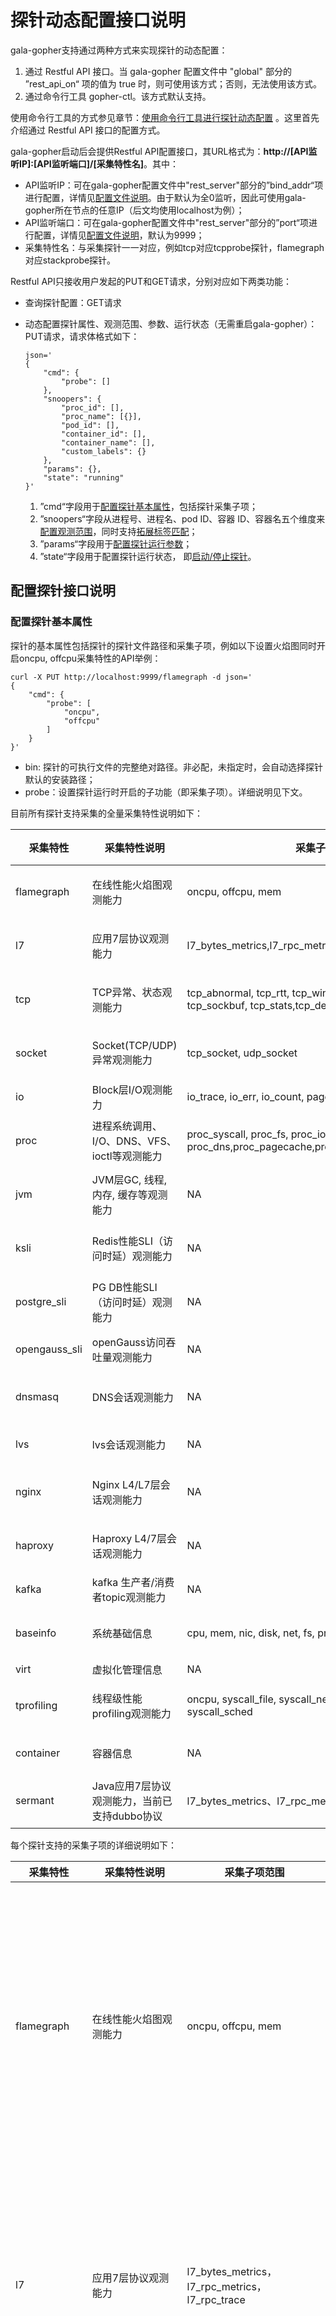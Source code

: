

# 探针动态配置接口说明

gala-gopher支持通过两种方式来实现探针的动态配置：

1. 通过 Restful API 接口。当 gala-gopher 配置文件中 "global" 部分的 ”rest_api_on“ 项的值为 true 时，则可使用该方式；否则，无法使用该方式。
2. 通过命令行工具 gopher-ctl。该方式默认支持。

使用命令行工具的方式参见章节：[使用命令行工具进行探针动态配置](##使用命令行工具进行探针动态配置) 。这里首先介绍通过 Restful API 接口的配置方式。

gala-gopher启动后会提供Restful API配置接口，其URL格式为：**http://[API监听IP]:[API监听端口]/[采集特性名]**。其中：

- API监听IP：可在gala-gopher配置文件中"rest_server"部分的”bind_addr“项进行配置，详情见[配置文件说明](../doc/conf_introduction.md#gala-gopherconf)。由于默认为全0监听，因此可使用gala-gopher所在节点的任意IP（后文均使用localhost为例）；
- API监听端口：可在gala-gopher配置文件中"rest_server"部分的”port“项进行配置，详情见[配置文件说明](../doc/conf_introduction.md#gala-gopherconf)，默认为9999；
- 采集特性名：与采集探针一一对应，例如tcp对应tcpprobe探针，flamegraph对应stackprobe探针。

Restful API只接收用户发起的PUT和GET请求，分别对应如下两类功能：

- 查询探针配置：GET请求

- 动态配置探针属性、观测范围、参数、运行状态（无需重启gala-gopher）：PUT请求，请求体格式如下：

  ```
  json='
  {
      "cmd": {
          "probe": []
      },
      "snoopers": {
          "proc_id": [],
          "proc_name": [{}],
          "pod_id": [],
          "container_id": [],
          "container_name": [],
          "custom_labels": {}
      },
      "params": {},
      "state": "running"
  }'
  ```

  1. ”cmd“字段用于[配置探针基本属性](#配置探针基本属性)，包括探针采集子项；
  2. ”snoopers“字段从进程号、进程名、pod ID、容器 ID、容器名五个维度来[配置观测范围](#配置探针观测范围)，同时支持[拓展标签匹配](#配置探针扩展标签)；
  3. ”params“字段用于[配置探针运行参数](#配置探针运行参数)；
  4. ”state“字段用于配置探针运行状态， 即[启动/停止探针](#启动停止探针)。

## 配置探针接口说明

### 配置探针基本属性

探针的基本属性包括探针的探针文件路径和采集子项，例如以下设置火焰图同时开启oncpu, offcpu采集特性的API举例：

```
curl -X PUT http://localhost:9999/flamegraph -d json='
{
    "cmd": {
        "probe": [
        	"oncpu",
        	"offcpu"
        ]
    }
}'
```

- bin: 探针的可执行文件的完整绝对路径。非必配，未指定时，会自动选择探针默认的安装路径；
- probe：设置探针运行时开启的子功能（即采集子项）。详细说明见下文。

目前所有探针支持采集的全量采集特性说明如下：

| 采集特性      | 采集特性说明                                 | 采集子项范围                                                 | 支持监控对象范围                         | 启动文件                           | 启动条件                  |
| ------------- | -------------------------------------------- | ------------------------------------------------------------ | ---------------------------------------- | ---------------------------------- | ------------------------- |
| flamegraph    | 在线性能火焰图观测能力                       | oncpu, offcpu, mem                                           | proc_id, proc_name, pod_id, container_id | /opt/gala-gopher/extend_probes/stackprobe        |                           |
| l7            | 应用7层协议观测能力                          | l7_bytes_metrics,l7_rpc_metrics,l7_rpc_trace                 | proc_id, proc_name, pod_id, container_id | /opt/gala-gopher/extend_probes/l7probe           |                           |
| tcp           | TCP异常、状态观测能力                        | tcp_abnormal, tcp_rtt, tcp_windows, tcp_rate, tcp_srtt, tcp_sockbuf, tcp_stats,tcp_delay | proc_id, proc_name, pod_id, container_id | /opt/gala-gopher/extend_probes/tcpprobe          |                           |
| socket        | Socket(TCP/UDP)异常观测能力                  | tcp_socket, udp_socket                                       | proc_id, proc_name, pod_id, container_id | /opt/gala-gopher/extend_probes/endpoint          |                           |
| io            | Block层I/O观测能力                           | io_trace, io_err, io_count, page_cache                       | NA                                       | /opt/gala-gopher/extend_probes/ioprobe           |                           |
| proc          | 进程系统调用、I/O、DNS、VFS、ioctl等观测能力 | proc_syscall, proc_fs, proc_io, proc_dns,proc_pagecache,proc_net,proc_offcpu,proc_ioctl | proc_id, proc_name, pod_id, container_id | /opt/gala-gopher/extend_probes/taskprobe        |                           |
| jvm           | JVM层GC, 线程, 内存, 缓存等观测能力          | NA                                                           | proc_id, proc_name, pod_id, container_id | /opt/gala-gopher/extend_probes/jvmprobe          |                           |
| ksli          | Redis性能SLI（访问时延）观测能力             | NA                                                           | proc_id, proc_name, pod_id, container_id | /opt/gala-gopher/extend_probes/ksliprobe         |                           |
| postgre_sli   | PG DB性能SLI（访问时延）观测能力             | NA                                                           | proc_id, proc_name, pod_id, container_id | /opt/gala-gopher/extend_probes/pgsliprobe        |                           |
| opengauss_sli | openGauss访问吞吐量观测能力                  | NA                                                           | [ip, port, dbname, user,password]        | /opt/gala-gopher/extend_probes/pg_stat_probe.py  |                           |
| dnsmasq       | DNS会话观测能力                              | NA                                                           | proc_id, proc_name, pod_id, container_id | /opt/gala-gopher/extend_probes/rabbitmq_probe.sh |                           |
| lvs           | lvs会话观测能力                              | NA                                                           | NA                                       | /opt/gala-gopher/extend_probes/trace_lvs         | lsmod\|grep ip_vs\| wc -l |
| nginx         | Nginx L4/L7层会话观测能力                    | NA                                                           | proc_id, proc_name, pod_id, container_id | /opt/gala-gopher/extend_probes/nginx_probe       |                           |
| haproxy       | Haproxy L4/7层会话观测能力                   | NA                                                           | proc_id, proc_name, pod_id, container_id | /opt/gala-gopher/extend_probes/trace_haproxy     |                           |
| kafka         | kafka 生产者/消费者topic观测能力             | NA                                                           | NA                                       | /opt/gala-gopher/extend_probes/kafkaprobe        |                           |
| baseinfo      | 系统基础信息                                 | cpu, mem, nic, disk, net, fs, proc, host, con                | proc_id, proc_name, pod_id, container_id | system_infos                       | NA                        |
| virt          | 虚拟化管理信息                               | NA                                                           | NA                                       | virtualized_infos                  | NA                        |
| tprofiling    | 线程级性能profiling观测能力                  | oncpu, syscall_file, syscall_net, syscall_lock, syscall_sched | proc_id, proc_name, pod_id, container_id | /opt/gala-gopher/extend_probes/tprofiling        | NA                        |
| container     | 容器信息                                     | NA                                                           | proc_id, proc_name, container_id         | /opt/gala-gopher/extend_probes/cadvisor_probe.py | NA                        |
| sermant       | Java应用7层协议观测能力，当前已支持dubbo协议 | l7_bytes_metrics、l7_rpc_metrics、                           | proc_id, proc_name, pod_id, container_id | /opt/gala-gopher/extend_probes/sermant_probe.py  |                           |

每个探针支持的采集子项的详细说明如下：

| 采集特性      | 采集特性说明                          | 采集子项范围                                                 | 采集子项详细说明                                             |
| ------------- | ------------------------------------- | ------------------------------------------------------------ | ------------------------------------------------------------ |
| flamegraph    | 在线性能火焰图观测能力                | oncpu, offcpu, mem                                           | oncpu：采集应用程序允许在cpu上时的状态，可以帮助识别出线程是如何消耗cpu资源的，以及主要耗时的函数调用<br/> offcpu：采集应用程序线程不在cpu上运行时的状态，帮助分析获取线程因执行什么操作（如等待I/O、锁）而进入offcpu<br/> mem：采集应用程序线程查询的时间范围内的内存申请的堆栈，获取内存使用情况 |
| l7            | 应用7层协议观测能力                   | l7_bytes_metrics，l7_rpc_metrics，l7_rpc_trace               | l7_bytes_metrics：采集应用程序接收及发送的数据字节数和接收和发送的数据包个数<br/> l7_rpc_metrics：采集应用程序线程接收的请求个数、发送的响应个数、请求的吞吐量、响应的吞吐量、平均时延、总时延、错误率等<br/> l7_rpc_trace：暂未支持 |
| tcp           | TCP异常、状态观测能力                 | tcp_abnormal, tcp_rtt, tcp_windows, tcp_rate, tcp_srtt, tcp_sockbuf, tcp_stats,tcp_delay | tcp_abnormal：tcp异常信息<br/> tcp_rtt：tcp连接数据传输的往返时间<br/> tcp_windows：tcp窗口相关信息<br/> tcp_rate：tcp传输速率<br/> tcp_srtt：tcp连接的srtt时间<br/> tcp_sockbuf：接收和发送数据的缓冲区的大小<br/> tcp_stats：tcp连接状态<br/> tcp_delay：tcp传输时延信息 |
| socket        | Socket(TCP/UDP)异常观测能力           | tcp_socket, udp_socket                                       | tcp_socket：tcp socket信息<br/> udp_socket：udp socket信息   |
| io            | Block层I/O观测能力                    | io_trace, io_err, io_count, page_cache                       | io_trace：I/O请求数<br/> io_err：I/O错误信息<br/> io_count：I/O操作读和写的字节数<br/> page_cache：缓冲I/O信息 |
| proc          | 进程系统调用、I/O、DNS、VFS等观测能力 | proc_syscall, proc_fs, proc_io, proc_dns,proc_pagecache，proc_net，proc_offcpu, proc_ioctl | proc_syscall：进程系统调用信息<br/> proc_fs：进程调用文件系统信息<br/> proc_io：进程I/O信息<br/> proc_dns：dns访问监控<br/> proc_pagecache：进程使用内存页的信息<br/>proc_net:进程收发网络报文时长统计<br/>proc_offcpu:进程IO_wait、offcpu时长统计<br/>proc_ioctl:进程ioctl大小、时长统计 |
| jvm           | JVM层GC, 线程, 内存, 缓存等观测能力   | NA                                                           | NA                                                           |
| ksli          | Redis性能SLI（访问时延）观测能力      | NA                                                           | NA                                                           |
| postgre_sli   | PG DB性能SLI（访问时延）观测能力      | NA                                                           | NA                                                           |
| opengauss_sli | openGauss访问吞吐量观测能力           | NA                                                           | NA                                                           |
| dnsmasq       | DNS会话观测能力                       | NA                                                           | NA                                                           |
| lvs           | lvs会话观测能力                       | NA                                                           | NA                                                           |
| nginx         | Nginx L4/L7层会话观测能力             | NA                                                           | NA                                                           |
| haproxy       | Haproxy L4/7层会话观测能力            | NA                                                           | NA                                                           |
| kafka         | kafka 生产者/消费者topic观测能力      | NA                                                           | NA                                                           |
| baseinfo      | 系统基础信息                          | cpu, mem, nic, disk, net, fs, proc, host, con                | cpu：cpu性能<br/> mem：内存性能<br/> nic：网卡性能<br/> disk：磁盘性能<br/> net：协议栈统计信息<br/> fs：文件系统信息<br/> proc：进程信息<br/> host：主机信息<br/> con: 容器信息 |
| virt          | 虚拟化管理信息                        | NA                                                           | NA                                                           |
| tprofiling    | 线程级性能profiling观测能力           | oncpu, syscall_file, syscall_net, syscall_lock, syscall_sched | oncpu：应用程序线程运行在cpu上时的状态，帮助识别出线程是如何消耗cpu资源，以及主要耗时的函数调用<br/> syscall_file：系统调用文件系统的信息<br/> syscall_net：系统调用的网络性能<br/> syscall_lock：系统调用死锁的次数<br/> syscall_sched：系统调用的次数 |
| container     | 容器信息                              | NA                                                           | NA                                                           |

### 配置探针观测范围

以火焰图探针为例，配置其观测范围的命令如下：

```
curl -X PUT http://localhost:9999/flamegraph -d json='
{
    "snoopers": {
        "proc_id": [
            101,
            102
        ],
        "proc_name": [
            {
                "comm": "app1",
                "cmdline": "",
                "debugging_dir": ""
            },
        ],
        "pod_id": [
            "pod1",
            "pod2"
        ],
        "container_id": [
            "container1",
            "container2"
        ],
        "container_name": [
            "container_name1"
        ]
    }
}'

```

- proc_id：proc_id代表进程id，进程id可以使用ps -ef命令查询到；
- proc_name：proc_name中的一个对象包含comm、cmdline和debugging_dir，假设这一个对象的进程id已知为101，则该进程的comm值为/proc/101/comm文件中的内容，cmdline值为/proc/101/cmdline文件中的内容，debugging_dir的含义是预留给探针设置debug目录（暂未实现相关功能）；
- pod_id：pod 是可以在 Kubernetes 中创建和管理的、最小的可部署的计算单元，可以使用了kubectl run创建pod并获取pod_name，然后使用kubectl get pods -n <namespace> <pod-name> -o jsonpath='{.metadata.uid}'获取pod_id；
- container_id：可以使用docker容器，通过docker run运行一个容器，通过docker ps查看container_id。
- container_name：可以使用docker容器，通过docker run运行一个容器，通过docker ps查看container_name。

### 配置探针扩展标签

探针上报指标数据时会根据meta文件上报相应的标签信息。此外，用户也可以通过动态配置接口增加一些扩展的标签信息进行上报。当前支持的拓展标签有：

- 固定标签

  固定标签是指具有固定值的标签，用户可以在 `snoopers` 配置选项中添加 `custom_labels` 进行配置，该标签会在探针的指标数据上报时填充进去。

  例如，通过下面的配置为 proc 探针添加一个 `task="task1"` 的标签。

  ```
  curl -X PUT http://localhost:9999/proc -d json='
  {
      "snoopers": {
          "custom_labels": {
          	"task": "task1"
          }
      }
  }'
  ```

- Pod级标签

  Pod级标签是指 k8s 附加到 Pod 对象上的键值对，一个 Pod 对象一般包含多个 Pod 标签。用户可以在 `snoopers` 配置选项中添加 `pod_labels` 配置项来指定需要上报哪些 Pod 标签。

  例如，通过下面的配置为 proc 探针指定需要上报的 Pod 标签包括 "app" 和 "test"。如果配置的 Pod 标签不存在，则填充一个默认值 "not found" 。

  ```
  curl -X PUT http://localhost:9999/proc -d json='
  {
      "snoopers": {
          "pod_labels": ["app", "test"]
      }
  }'
  ```

  注：flamegraph探针不会根据meta文件上报标签信息，配置探针扩展标签这里不适用于flamegraph探针

### 配置探针运行参数

探针在启动时或运行期间可以设置一些参数，这些参数同样控制了探针的行为，如果希望指定探针的采样周期和上报周期，则可以设置tcp探针的采样周期sample_period和上报周期report_period，sample_period和report_period都是配置的探针参数

```
curl -X PUT http://localhost:9999/tcp -d json='
{
    "params": {
        "report_period": 60,
        "sample_period": 200,
    }
}'
```

详细参数运行参数如下：

|        参数         |                含义                |                         缺省值&范围                          |  单位   |               支持的采集特性                | 是否已支持 |
| :-----------------: | :--------------------------------: | :----------------------------------------------------------: | :-----: | :-----------------------------------------: | :--------: |
|    sample_period    |              采样周期              |                      5000, [100~10000]                       |   ms    |                   io, tcp                   |     Y      |
|    report_period    |              上报周期              |                         60, [5~600]                          |    s    |                     ALL                     |     Y      |
|     latency_thr     |            时延上报门限            |                        0, [10~100000]                        |   ms    |             tcp, io, proc, ksli             |     Y      |
|     offline_thr     |          进程离线上报门限          |                        0, [10~100000]                        |   ms    |                    proc                     |     Y      |
|      drops_thr      |            丢包上送门限            |                        0, [10~100000]                        | package |                  tcp, nic                   |     Y      |
|    res_lower_thr    |           资源百分比下限           |                          0, [0~100]                          | percent |                     ALL                     |     Y      |
|    res_upper_thr    |           资源百分比上限           |                          0, [0~100]                          | percent |                     ALL                     |     Y      |
|    report_event     |            上报异常事件            |                          0, [0, 1]                           |         |                     ALL                     |     Y      |
|    metrics_type     |       上报telemetry metrics        |                 "raw", ["raw", "telemetry"]                  |         |                     ALL                     |     N      |
|         env         |            工作环境类型            |           "node", ["node", "container", "kubenet"]           |         |                     ALL                     |     N      |
|     l7_protocol     |            L7层协议范围            | "",["http", "pgsql", "redis","mysql", "kafka",  "mongo", "dns"] |         |                     l7                      |     Y      |
|     support_ssl     |        支持SSL加密协议观测         |                          0, [0, 1]                           |         |                     l7                      |     Y      |
|   multi_instance    |     是否每个进程输出独立火焰图     |                          0, [0, 1]                           |         |                 flamegraph                  |     Y      |
|    native_stack     | 是否显示本地语言堆栈(针对JAVA进程) |                          0, [0, 1]                           |         |                 flamegraph                  |     Y      |
| cluster_ip_backend  |     执行Cluster IP backend转换     |                          0, [0, 1]                           |         |                   tcp，l7                   |     Y      |
|  pyroscope_server   |       设置火焰图UI服务端地址       |                       "localhost:4040"                       |         |                 flamegraph                  |     Y      |
|     svg_period      |       火焰图svg文件生成周期        |                        180, [30, 600]                        |    s    |                 flamegraph                  |     Y      |
| perf_sample_period  |   oncpu火焰图采集堆栈信息的周期    |                        10, [10, 1000]                        |   ms    |                 flamegraph                  |     Y      |
|       svg_dir       |       火焰图svg文件存储目录        |              "/var/log/gala-gopher/stacktrace"               |         |                 flamegraph                  |     Y      |
|      flame_dir      |     火焰图原始堆栈信息存储目录     |              "/var/log/gala-gopher/flamegraph"               |         |                 flamegraph                  |     Y      |
|      dev_name       |       观测的网卡/磁盘设备名        |                              ""                              |         | io, kafka, ksli, postgre_sli，baseinfo, tcp |     Y      |
| continuous_sampling |            是否持续采样            |                          0, [0, 1]                           |         |                    ksli                     |     Y      |
|      elf_path       |      要观测的可执行文件的路径      |                              ""                              |         |      baseinfo, nginx, haproxy, dnsmasq      |     Y      |
|     kafka_port      |        要观测的kafka端口号         |                       9092, [1, 65535]                       |         |                    kafka                    |     Y      |
|    cadvisor_port    |        启动的cadvisor端口号        |                       8083, [1, 65535]                       |         |                  container                  |     Y      |

注：探针参数只能配置在支持的监控范围中的探针才能生效，例如，参数sample_period对应的支持的监控范围为io和tcp，则表明参数sample_period只能配置在io探针和tcp探针，参数report_period对应的支持的监控范围为ALL，则表明参数report_period可以配置在gala-gopher支持的所有参数的参数中。

### 启动/停止探针

"state"为running时代表开启探针，"state"为stopped时代表关闭探针。开启探针时请求参数中必须带有"state"：running，否则探针不能被开启，
停止探针时请求参数中必须带有"state"："stopped"，否则探针不能被停止

```
curl -X PUT http://localhost:9999/flamegraph -d json='
{
    "state": "running"
}'
```

### 接口约束与注意点

1. 接口为无状态形式，每次上传的设置为该探针的最终运行结果，包括状态、参数、监控范围。
2. 属性、观测范围、参数、状态可以分开单独设置或者修改，不会影响未指定的项。
3. 监控对象可以任意组合，监控范围取合集。
4. 接口每次最多接收1M字节长度的数据

## 查询探针配置接口说明

使用GET方法，获取名为flamegraph的探针的信息，请求命令为：

```
curl -X GET http://localhost:9999/flamegraph
```

GET请求的响应如下，"state"为探针的运行状态，running代表探针是运行中的状态，其余信息均为探针的配置信息

```
curl -X GET http://localhost:9999/flamegraph
{
    "cmd": {
        "probe": [
            "oncpu",
            "offcpu"
        ]
    },
    "snoopers": {
        "proc_id": [
            101,
            102
        ],
        "proc_name": [
            {
                "comm": "app1",
                "cmdline": "",
                "debugging_dir": ""
            },
            {
                "comm": "app2",
                "cmdline": "",
                "debugging_dir": ""
            }
        ],
        "pod_id": [
            "pod1",
            "pod2"
        ],
        "container_id": [
            "container1",
            "container2"
        ]
    },
    "params": {
        "report_period": 180,
        "sample_period": 180,
        "metrics_type": [
            "raw",
            "telemetry"
        ]
    },
    "state": "running"
}
```



## 探针配置示例

### 火焰图探针配置
看看火焰图探针配置的全集

```
curl -X PUT http://localhost:9999/flamegraph -d json='
{
    "cmd": {
        "probe": [
            "oncpu",
            "offcpu",
            "mem"
        ]
    },
    "snoopers": {
        "proc_id": [
            101,
            102
        ],
        "proc_name": [
            {
                "comm": "app1",
                "cmdline": "",
                "debugging_dir": ""
            },
            {
                "comm": "app2",
                "cmdline": "",
                "debugging_dir": ""
            }
        ],
        "pod_id": [
            "pod1",
            "pod2"
        ],
        "container_id": [
            "container1",
            "container2"
        ]
    },
    "params":{
        "multi_instance": 1,
        "native_stack": 1,
        "pyroscope_server": "localhost:4040",
        "svg_period": 180,
        "perf_sample_period": 10,
        "svg_dir": "/var/log/gala-gopher/stacktrace",
        "flame_dir": "/var/log/gala-gopher/flamegraph"
    },
    "state":"running"
}'

```

启动火焰图探针的PUT请求中可以配置很多参数，这些参数共同控制着火焰图探针的行为，由上往下分析一下请求中的各个重要组成部分：

1. 使用curl命令发起PUT请求
2. 请求的URL为http://localhost:9999/flamegraph，9999是Rest server处理启动探针请求监听的端口号，flamegraph为探针的名称
3. cmd内容中的probe对应着探针的采集子项，火焰图探针probe的内容为oncpu、offcpu和mem，代表火焰图探针可以采集oncpu、offcpu和mem这三种数据类型的数据
4. snoopers内容中的配置探针监听对象有四个维度，proc_id、proc_name、pod_id和container_id，分别是进程id，进程名称，pod id和容器id，其中任意
   一个都可以指定要监控的对象，监控对象指定之后，关于采集的监控对象相关的信息由cmd中的probe内容和params中的内容一起指定
5. params内容中的参数，示例中的参数都是火焰图探针支持的参数
       multi_instance控制着每个进程是否独立输出火焰图，为1时代表每个进程独立输出火焰图
       native_stack控制着是否显示本地语言堆栈（针对Java进程），值为1的含义是显示Java进程的本地语言堆栈
       pyroscope_server控制着火焰图UI服务端地址，值为localhost:4040的含义为火焰图UI服务端地址为localhost:4040
       svg_period是控制着火焰图svg文件生成的周期，值为180的含义为每隔180s生成火焰图svg文件
       perf_sample_period控制着oncpu火焰图采集堆栈信息的周期，值为10的含义是每个10ms采集oncpu火焰图堆栈信息
       svg_dir控制着火焰图svg文件的存储目录，值为/var/log/gala-gopher/stacktrace的含义是火焰图svg文件存储在/var/log/gala-gopher/stacktrace目录
       flame_dir控制着火焰图原始堆栈信息的存储目录，值为/var/log/gala-gopher/flamegraph的含义是火焰图原始堆栈信息存储在/var/log/gala-gopher/flamegraph目录
       注：尽量不配置火焰图探针不支持的参数，主要要看探针在实现时是否忽略了用户配置的火焰图探针不支持的参数，否则可能会影响探针采集的结果
6. state控制着探针的状态，启动探针时state必须配置为running，停止探针时state必须配置为stopped


### 应用7层协议探针配置
```
curl -X PUT http://localhost:9999/l7 -d json='
{
    "cmd": {
        "probe": [
            "l7_bytes_metrics",
            "l7_rpc_metrics",
            "l7_rpc_trace"
        ]
    },
    "snoopers": {
        "proc_id": [
            101,
            102
        ],
        "proc_name": [
            {
                "comm": "app1",
                "cmdline": "",
                "debugging_dir": ""
            },
            {
                "comm": "app2",
                "cmdline": "",
                "debugging_dir": ""
            }
        ],
        "pod_id": [
            "pod1",
            "pod2"
        ],
        "container_id": [
            "container1",
            "container2"
        ]
    },
    "params":{
        "report_period": 60,
        "l7_protocol": [
            "http",
            "pgsql"
        ],
        "support_ssl": 1,
    },
    "state":"running"
}'

```

启动l7探针的PUT请求中可以配置很多参数，这些参数共同控制着l7探针的行为，由上往下分析一下请求中的各个重要组成部分

1. 使用curl命令发起PUT请求
2. 请求的URL为http://localhost:9999/l7，9999是Rest server处理启动探针请求监听的端口号，l7为探针的名称
3. cmd内容中的probe对应着探针的采集子项，l7探针probe的内容为l7_bytes_metrics、l7_rpc_metrics和l7_rpc_trace，代表火焰图探针可以采集l7_bytes_metrics、l7_rpc_metrics和l7_rpc_trace这三种数据类型的数据，
   具体每种数据类型的含义在下文的采集子项详细说明可以查询到
4. snoopers内容中的配置探针监听对象有四个维度，proc_id、proc_name、pod_id和container_id，分别是进程id，进程名称，pod id和容器id，其中任意
   一个都可以指定要监控的对象，监控对象指定之后，关于采集的监控对象相关的信息由cmd中的probe内容和params中的内容一起指定
5. params内容中的参数，示例中的参数都是l7探针支持的参数
       report_period是控制着采集的数据上报的周期，值为60的含义是每隔60s上报一次采集到的数据
       l7_protocol控制着l7探针采集通过什么协议传输的数据，示例中表示l7探针采集通过http和pgsql协议采集的数据
       support_ssl控制着是否支持SSL加密协议观测，为1的含义是支持SSL加密协议观测
       cluster_ip_backend控制着执行Cluster IP backend转换，为1的含义是执行Cluster IP backend转换
6. state控制着探针的状态，启动探针时state必须配置为running，停止探针时state必须配置为stopped

### TCP异常、状态观测探针配置
看看TCP异常、状态观测探针配置的全集

```
curl -X PUT http://localhost:9999/tcp -d json='
{
    "cmd": {
        "probe": [
            "tcp_abnormal",
            "tcp_rtt",
            "tcp_windows",
            "tcp_rate",
            "tcp_srtt",
            "tcp_sockbuf",
            "tcp_stats",
            "tcp_delay"
        ]
    },
    "snoopers": {
        "proc_id": [],
        "proc_name": [
            {
                "comm": "app1",
                "cmdline": "",
                "debugging_dir": ""
            },
            {
                "comm": "app2",
                "cmdline": "",
                "debugging_dir": ""
            }
        ],
        "pod_id": [
            "pod1",
            "pod2"
        ],
        "container_id": [
            "container1",
            "container2"
        ]
    },
    "params":{
        "sample_period": 200,
        "report_period": 60,
        "latency_thr": 60,
        "drops_thr": 10,
        "res_lower_thr": 20,
        "res_upper_thr": 40,
        "report_event": 1,
        "cluster_ip_backend": 1,
    },
    "state":"running"
}'

```

启动tcp探针的PUT请求中可以配置很多参数，这些参数共同控制着tcp探针的行为，由上往下分析一下请求中的各个重要组成部分

1. 使用curl命令发起PUT请求
2. 请求的URL为http://localhost:9999/tcp，9999是Rest server处理启动探针请求监听的端口号，tcp为探针的名称
3. cmd内容中的probe对应着探针的采集子项，tcp探针probe的内容为tcp_abnormal、tcp_rtt、tcp_windows、tcp_rate、tcp_srtt、tcp_sockbuf、tcp_stats和tcp_delay， 代表火焰图探针可以采集tcp_abnormal、tcp_rtt、tcp_windows、tcp_rate、tcp_srtt、tcp_sockbuf、tcp_stats和tcp_delay这些数据类型的数据，
   具体每种数据类型的含义在下文的采集子项详细说明可以查询到
4. snoopers内容中的配置探针监听对象有四个维度，proc_id、proc_name、pod_id和container_id，分别是进程id，进程名称，pod id和容器id，其中任意
   一个都可以指定要监控的对象，监控对象指定之后，关于采集的监控对象相关的信息由cmd中的probe内容和params中的内容一起指定
5. params内容中的参数，示例中的参数都是tcp探针支持的参数
       sample_period控制着探针采集数据的周期，值为200的含义是每隔200ms进行数据的采集
       report_period是控制着采集的数据上报的周期，值为60的含义是每隔60s上报一次采集到的数据
       latency_thr控制着时延上报的门限，值为60的含义是时延需要超过60ms才进行上报
       drops_thr控制着丢包上送门限，值为10的含义是丢包需要大于10 package时才进行丢包上送
       res_lower_thr是控制着资源的百分比下限
       res_upper_thr是控制着资源的百分比上限
       report_event是控制着探针是否上报异常事件，为1时代表上报异常事件
       metrics_type控制着上报telemetry的metrics类型
       env控制着工作环境类型，为node的含义是gala-gopher工作在工作结点，负责采集工作结点的数据
       report_source_port控制着是否上报源端口，为1代表上报源端口
       cluster_ip_backend控制着执行Cluster IP backend转换，为1的含义是执行Cluster IP backend转换
       dev_name控制着观测的网卡/磁盘的设备名，值为io和kafka的含义是观测设备名为io与kafka的设备
6. state控制着探针的状态，启动探针时state必须配置为running，停止探针时state必须配置为stopped


### Socket观测探针配置
```
curl -X PUT http://localhost:9999/socket -d json='
{
    "cmd": {
        "probe": [
            "tcp_socket",
            "udp_socket"
        ]
    },
    "snoopers": {
        "proc_id": [
            101,
            102
        ],
        "proc_name": [
            {
                "comm": "app1",
                "cmdline": "",
                "debugging_dir": ""
            },
            {
                "comm": "app2",
                "cmdline": "",
                "debugging_dir": ""
            }
        ],
        "pod_id": [
            "pod1",
            "pod2"
        ],
        "container_id": [
            "container1",
            "container2"
        ]
    },
    "params":{
        "report_period": 60,
        "res_lower_thr": 20,
        "res_upper_thr": 40,
        "report_event": 1,
        "metrics_type": [
            "raw",
            "telemetry"
        ],
        "env": "node"
    },
    "state":"running"
}'

```

启动socket探针的PUT请求中可以配置很多参数，这些参数共同控制着socket探针的行为，由上往下分析一下请求中的各个重要组成部分

1. 使用curl命令发起PUT请求
2. 请求的URL为http://localhost:9999/socket, 9999是Rest server处理启动探针请求监听的端口号，socket为探针的名称
3. cmd内容中的probe对应着探针的采集子项，socket探针probe的内容为tcp_socket, udp_socket, 代表socket探针可以采集tcp_socket和udp_socket数据类型的数据,
   具体每种数据类型的含义在下文的采集子项详细说明可以查询到
4. snoopers内容中的配置探针监听对象有四个维度,proc_id、proc_name、pod_id和container_id, 分别是进程id，进程名称，pod id和容器id，其中任意
   一个都可以指定要监控的对象，监控对象指定之后，关于采集的监控对象相关的信息由cmd中的probe内容和params中的内容一起指定
5. params内容中的参数，示例中的参数都是socket探针支持的参数
       report_period是控制着采集的数据上报的周期
       res_lower_thr是控制着资源的百分比下限
       res_upper_thr是控制着资源的百分比上限
       report_event是控制着探针是否上报异常事件，为1时代表上报异常事件
       metrics_type控制着上报telemetry的metrics类型
       env控制着工作环境类型，为node的含义是gala-gopher工作在工作结点，负责采集工作结点的数据
6. state控制着探针的状态，启动探针时state必须配置为running，停止探针时state必须配置为stopped


### Block层I/O观测探针配置
看看Block层I/O观测探针配置的全集

```
curl -X PUT http://localhost:9999/io -d json='
{
    "cmd": {
        "probe": [
            "io_trace",
            "io_err",
            "io_count",
            "page_cache"
        ]
    },
    "snoopers": {},
    "params":{
        "sample_period": 200,
        "report_period": 60,
        "latency_thr": 180,
        "res_lower_thr": 20
        "res_upper_thr": 40,
        "report_event": 1,
        "metrics_type": [
            "raw",
            "telemetry"
        ],
        "env": "node",
        "dev_name": [
            "io",
            "kafka"
        ]
    },
    "state":"running"
}'

```

启动io探针的PUT请求中可以配置很多参数，这些参数共同控制着io探针的行为，由上往下分析一下请求中的各个重要组成部分

1. 使用curl命令发起PUT请求
2. 请求的URL为http://localhost:9999/io, 9999是Rest server处理启动探针请求监听的端口号，io为探针的名称
3. cmd内容中的bin为io探针的二进制可执行文件的绝对路径
4. cmd内容中的probe对应着探针的采集子项，io探针probe的内容为io_trace、io_err、io_count和page_cache, 代表io探针可以采集io_trace、io_err、io_count和page_cache数据类型的数据,
   具体每种数据类型的含义在下文的采集子项详细说明可以查询到
5. snoopers内容中的配置探针监听对象有四个维度,proc_id、proc_name、pod_id和container_id, 分别是进程id，进程名称，pod id和容器id，其中任意
   一个都可以指定要监控的对象，监控对象指定之后，关于采集的监控对象相关的信息由cmd中的probe内容和params中的内容一起指定
6. params内容中的参数，示例中的参数都是io探针支持的参数
        sample_period控制着采样周期，值为200的含义是每隔200ms进行一次数据的采样
        report_period是控制着采集的数据上报的周期，值为60的含义是每60s上报一次采集到的数据
        latency_thr控制着时延上报的门限，值为180的含义是时延大于180ms时进行时延的上报
        res_lower_thr是控制着资源的百分比下限
        res_upper_thr是控制着资源的百分比上限
        report_event是控制着探针是否上报异常事件，为1时代表上报异常事件
        metrics_type控制着上报telemetry的metrics类型
        env控制着工作环境类型，为node的含义是gala-gopher工作在工作结点，负责采集工作结点的数据
        dev_name控制着观测的网卡/磁盘的设备名，值为io和kafka的含义是观测设备名为io与kafka的设备
7. state控制着探针的状态，启动探针时state必须配置为running，停止探针时state必须配置为stopped


### 进程系统调用、I/O、DNS、VFS等观测探针配置
```
curl -X PUT http://localhost:9999/proc -d json='
{
    "cmd": {
        "probe": [
            "proc_syscall",
            "proc_fs",
            "proc_io",
            "proc_dns",
            "proc_pagecache",
            "proc_net",
            "proc_offcpu",
            "proc_ioctl"
        ]
    },
    "snoopers": {
        "proc_id": [
            101,
            102
        ],
        "proc_name": [
            {
                "comm": "app1",
                "cmdline": "",
                "debugging_dir": ""
            },
            {
                "comm": "app2",
                "cmdline": "",
                "debugging_dir": ""
            }
        ],
        "pod_id": [
            "pod1",
            "pod2"
        ],
        "container_id": [
            "container1",
            "container2"
        ]
    },
    "params":{
        "report_period": 180,
        "res_lower_thr": 20,
        "res_upper_thr": 40,
        "report_event": 1,
        "metrics_type": [
            "raw",
            "telemetry"
        ],
        "env": "node"
    },
    "state":"running"
}'

```

启动proc探针的PUT请求中可以配置很多参数，这些参数共同控制着proc探针的行为，由上往下分析一下请求中的各个重要组成部分

1. 使用curl命令发起PUT请求
2. 请求的URL为http://localhost:9999/proc, 9999是Rest server处理启动探针请求监听的端口号，proc为探针的名称
3. cmd内容中的probe对应着探针的采集子项，proc探针probe的内容为proc_syscall、proc_fs、proc_io、proc_dns和proc_pagecache,
   代表proc探针可以采集base_metrics、proc_syscall、proc_fs、proc_io、proc_dns和proc_pagecache数据类型的数据,具体每种数据类型的含义在下文的采集子项详细说明可以查询到
4. snoopers内容中的配置探针监听对象有四个维度,proc_id、proc_name、pod_id和container_id, 分别是进程id，进程名称，pod id和容器id，其中任意
   一个都可以指定要监控的对象，监控对象指定之后，关于采集的监控对象相关的信息由cmd中的probe内容和params中的内容一起指定
5. params内容中的参数，示例中的参数都是proc探针支持的参数
       report_period是控制着采集的数据上报的周期，值为180的含义是每隔180s上报一次采集到的数据
       res_lower_thr是控制着资源的百分比下限
       res_upper_thr是控制着资源的百分比上限
       report_event是控制着探针是否上报异常事件，为1时代表上报异常事件
       metrics_type控制着上报telemetry的metrics类型
       env控制着工作环境类型，为node的含义是gala-gopher工作在工作结点，负责采集工作结点的数据
6. state控制着探针的状态，启动探针时state必须配置为running，停止探针时state必须配置为stopped


### JVM层GC，线程，内存，缓冲等观测探针配置
```
curl -X PUT http://localhost:9999/jvm -d json='
{
    "cmd": {
        "probe": [
        ]
    },
    "snoopers": {
        "proc_id": [
            101,
            102
        ],
        "proc_name": [
            {
                "comm": "app1",
                "cmdline": "",
                "debugging_dir": ""
            },
            {
                "comm": "app2",
                "cmdline": "",
                "debugging_dir": ""
            }
        ],
        "pod_id": [
            "pod1",
            "pod2"
        ],
        "container_id": [
            "container1",
            "container2"
        ]
    },
    "params":{
        "report_period": 180,
        "res_lower_thr": 20,
        "res_upper_thr": 40,
        "report_event": 1,
        "metrics_type": [
            "raw",
            "telemetry"
        ],
        "env": "node"
    },
    "state":"running"
}'

```

启动jvm探针的PUT请求中可以配置很多参数，这些参数共同控制着jvm探针的行为，由上往下分析一下请求中的各个重要组成部分

1. 使用curl命令发起PUT请求
2. 请求的URL为http://localhost:9999/jvm, 9999是Rest server处理启动探针请求监听的端口号，jvm为探针的名称
3. cmd内容中的probe对应着探针的采集子项，jvm探针probe的内容为空
4. snoopers内容中的配置探针监听对象有四个维度,proc_id、proc_name、pod_id和container_id, 分别是进程id，进程名称，pod id和容器id，其中任意
   一个都可以指定要监控的对象，监控对象指定之后，关于采集的监控对象相关的信息由cmd中的probe内容和params中的内容一起指定
5. params内容中的参数，示例中的参数都是jvm探针支持的参数
       report_period是控制着采集的数据上报的周期，值为180的含义是每隔180s上报一次采集到的数据
       res_lower_thr是控制着资源的百分比下限
       res_upper_thr是控制着资源的百分比上限
       report_event是控制着探针是否上报异常事件，为1时代表上报异常事件
       metrics_type控制着上报telemetry的metrics类型
       env控制着工作环境类型，为node的含义是gala-gopher工作在工作结点，负责采集工作结点的数据
6. state控制着探针的状态，启动探针时state必须配置为running，停止探针时state必须配置为stopped


### Redis性能SLI（访问时延）观测探针配置
```
curl -X PUT http://localhost:9999/ksli -d json='
{
    "cmd": {
        "probe": []
    },
    "snoopers": {
        "proc_id": [
            101,
            102
        ],
        "proc_name": [
            {
                "comm": "app1",
                "cmdline": "",
                "debugging_dir": ""
            },
            {
                "comm": "app2",
                "cmdline": "",
                "debugging_dir": ""
            }
        ],
        "pod_id": [
            "pod1",
            "pod2"
        ],
        "container_id": [
            "container1",
            "container2"
        ]
    },
    "params":{
        "report_period": 180,
        "latency_thr": 60,
        "res_lower_thr": 20,
        "res_upper_thr": 40,
        "report_event": 1,
        "metrics_type": [
            "raw",
            "telemetry"
        ],
        "env": "node",
        "dev_name": [
            "io",
            "kafka"
        ],
        "continuous_sampling": 1
    },
    "state":"running"
}'

```

启动ksli探针的PUT请求中可以配置很多参数，这些参数共同控制着ksli探针的行为，由上往下分析一下请求中的各个重要组成部分

1. 使用curl命令发起PUT请求
2. 请求的URL为http://localhost:9999/ksli, 9999是Rest server处理启动探针请求监听的端口号，jvm为探针的名称
3. cmd内容中的probe对应着探针的采集子项，ksli探针probe的内容为空，表示上报对应的meta文件的相关指标数据全采集
4. snoopers内容中的配置探针监听对象有四个维度,proc_id、proc_name、pod_id和container_id, 分别是进程id，进程名称，pod id和容器id，其中任意
   一个都可以指定要监控的对象，监控对象指定之后，关于采集的监控对象相关的信息由cmd中的probe内容和params中的内容一起指定
5. params内容中的参数，示例中的参数都是ksli探针支持的参数
       report_period是控制着采集的数据上报的周期，值为180的含义是每隔180s上报一次采集到的数据
       latency_thr控制着时延上报的门限，值为180的含义是时延大于180ms时进行时延的上报
       res_lower_thr是控制着资源的百分比下限
       res_upper_thr是控制着资源的百分比上限
       report_event是控制着探针是否上报异常事件，为1时代表上报异常事件
       metrics_type控制着上报telemetry的metrics类型
       env控制着工作环境类型，为node的含义是gala-gopher工作在工作结点，负责采集工作结点的数据
       dev_name控制着观测的网卡/磁盘的设备名，值为io和kafka的含义是观测设备名为io与kafka的设备
       continuous_sampling控制着是否持续采样，为1的含义是持续采样
6. state控制着探针的状态，启动探针时state必须配置为running，停止探针时state必须配置为stopped


### PG DB性能SLI（访问时延）观测探针配置
```
curl -X PUT http://localhost:9999/postgre_sli -d json='
{
    "cmd": {
        "probe": [
        ]
    },
    "snoopers": {
        "proc_id": [
            101,
            102
        ],
        "proc_name": [
            {
                "comm": "app1",
                "cmdline": "",
                "debugging_dir": ""
            },
            {
                "comm": "app2",
                "cmdline": "",
                "debugging_dir": ""
            }
        ],
        "pod_id": [
            "pod1",
            "pod2"
        ],
        "container_id": [
            "container1",
            "container2"
        ]
    },
    "params":{
        "report_period": 180,
        "res_lower_thr": 20,
        "res_upper_thr": 40,
        "report_event": 1,
        "metrics_type": [
            "raw",
            "telemetry"
        ],
        "env": "node",
        "dev_name": [
            "io",
            "kafka"
        ]
    },
    "state":"running"
}'

```

启动postgre_sli探针的PUT请求中可以配置很多参数，这些参数共同控制着postgre_sli探针的行为，由上往下分析一下请求中的各个重要组成部分

1. 使用curl命令发起PUT请求
2. 请求的URL为http://localhost:9999/postgre_sli, 9999是Rest server处理启动探针请求监听的端口号，postgre_sli为探针的名称
3. cmd内容中的probe对应着探针的采集子项，postgre_sli探针probe的内容为空，代表对应的meta文件的指标数据全采集
4. snoopers内容中的配置探针监听对象有四个维度,proc_id、proc_name、pod_id和container_id, 分别是进程id，进程名称，pod id和容器id，其中任意
   一个都可以指定要监控的对象，监控对象指定之后，关于采集的监控对象相关的信息由cmd中的probe内容和params中的内容一起指定
5. params内容中的参数，示例中的参数都是postgre_sli探针支持的参数
       report_period是控制着采集的数据上报的周期，值为180的含义是每隔180s上报一次采集到的数据
       res_lower_thr是控制着资源的百分比下限
       res_upper_thr是控制着资源的百分比上限
       report_event是控制着探针是否上报异常事件，为1时代表上报异常事件
       metrics_type控制着上报telemetry的metrics类型
       env控制着工作环境类型，为node的含义是gala-gopher工作在工作结点，负责采集工作结点的数据
       dev_name控制着观测的网卡/磁盘的设备名，值为io和kafka的含义是观测设备名为io与kafka的设备
6. state控制着探针的状态，启动探针时state必须配置为running，停止探针时state必须配置为stopped


### openGauss访问吞吐量观测探针
```
curl -X PUT http://localhost:9999/opengauss_sli -d json='
{
    "cmd": {
        "probe": [
        ]
    },
    "snoopers": {
        "ip": [
            "ip1",
            "ip2"
        ],
        "port": [
            "port1",
            "port2"
        ],
        "dbname": [
            "dbname1",
            "dbname2"
        ],
        "user": [
            "user1",
            "user2"
        ],
        "password": [
            "password1",
            "password2"
        ]
    },
    "params":{
        "report_period": 180,
        "res_lower_thr": 20,
        "res_upper_thr": 40,
        "report_event": 1,
        "metrics_type": [
            "raw",
            "telemetry"
        ],
        "env": "node"
    },
    "state":"running"
}'

```

启动opengauss_sli探针的PUT请求中可以配置很多参数，这些参数共同控制着opengauss_sli探针的行为，由上往下分析一下请求中的各个重要组成部分

1. 使用curl命令发起PUT请求
2. 请求的URL为http://localhost:9999/opengauss_sli, 9999是Rest server处理启动探针请求监听的端口号，opengauss_sli为探针的名称
3. cmd内容中的probe对应着探针的采集子项，opengauss_sli探针probe的内容为空时代表opengauss探针对应的meta文件的指标数据全采集
4. snoopers内容中的配置探针监听对象有四个维度,proc_id、proc_name、pod_id和container_id, 分别是进程id，进程名称，pod id和容器id，其中任意
   一个都可以指定要监控的对象，监控对象指定之后，关于采集的监控对象相关的信息由cmd中的probe内容和params中的内容一起指定
5. params内容中的参数，示例中的参数都是opengauss_sli探针支持的参数
       report_period是控制着采集的数据上报的周期，值为180的含义是每隔180s上报一次采集到的数据
       res_lower_thr是控制着资源的百分比下限
       res_upper_thr是控制着资源的百分比上限
       report_event是控制着探针是否上报异常事件，为1时代表上报异常事件
       metrics_type控制着上报telemetry的metrics类型
       env控制着工作环境类型，为node的含义是gala-gopher工作在工作结点，负责采集工作结点的数据
6. tate控制着探针的状态，启动探针时state必须配置为running，停止探针时state必须配置为stopped


### Nginx L4/L7层会话观测探针配置
```
curl -X PUT http://localhost:9999/nginx -d json='
{
    "cmd": {
        "probe": [
        ]
    },
    "snoopers": {},
    "params":{
        "report_period": 180,
        "res_lower_thr": 20,
        "res_upper_thr": 40,
        "report_event": 1,
        "metrics_type": [
            "raw",
            "telemetry"
        ],
        "env": "node",
        "elf_path": "/usr/lib/bin/log"
    },
    "state":"running"
}'

```

启动nginx探针的PUT请求中可以配置很多参数，这些参数共同控制着nginx探针的行为，由上往下分析一下请求中的各个重要组成部分

1. 使用curl命令发起PUT请求
2. 请求的URL为http://localhost:9999/nginx, 9999是Rest server处理启动探针请求监听的端口号，nginx为探针的名称
3. cmd内容中的probe对应着探针的采集子项，nginx探针probe的内容为空时代表nginx探针对应的meta文件中的指标数据全采集
4. snoopers内容中的配置探针监听对象为空
5. params内容中的参数，示例中的参数都是nginx探针支持的参数
       report_period是控制着采集的数据上报的周期，值为180的含义是每隔180s上报一次采集到的数据
       res_lower_thr是控制着资源的百分比下限
       res_upper_thr是控制着资源的百分比上限
       report_event是控制着探针是否上报异常事件，为1时代表上报异常事件
       metrics_type控制着上报telemetry的metrics类型
       env控制着工作环境类型，为node的含义是gala-gopher工作在工作结点，负责采集工作结点的数据
       elf_path控制着要观测的可执行文件的路径
6. state控制着探针的状态，启动探针时state必须配置为running，停止探针时state必须配置为stopped


### Kafka 生产者/消费者topic观测探针配置
```
curl -X PUT http://localhost:9999/kafka -d json='
{
    "cmd": {
        "probe": [
        ]
    },
    "snoopers": {
    },
    "params":{
        "report_period": 180,
        "res_lower_thr": 20,
        "res_upper_thr": 40,
        "report_event": 1,
        "metrics_type": [
            "raw",
            "telemetry"
        ],
        "env": "node"
    },
    "state":"running"
}'

```

启动kafka探针的PUT请求中可以配置很多参数，这些参数共同控制着kafka探针的行为，由上往下分析一下请求中的各个重要组成部分

1. 使用curl命令发起PUT请求
2. 请求的URL为http://localhost:9999/haproxy, 9999是Rest server处理启动探针请求监听的端口号，kafka为探针的名称
3. cmd内容中的bin为kafka探针的二进制可执行文件的绝对路径
4. cmd内容中的probe对应着探针的采集子项，kafka探针probe的内容为空时代表kafka探针对应的meta文件的指标数据全采集
5. snoopers内容中的配置探针监听对象为空
6. params内容中的参数，示例中的参数都是kafka探针支持的参数
       report_period是控制着采集的数据上报的周期，值为180的含义是每隔180s上报一次采集到的数据
       res_lower_thr是控制着资源的百分比下限
       res_upper_thr是控制着资源的百分比上限
       report_event是控制着探针是否上报异常事件，为1时代表上报异常事件
       metrics_type控制着上报telemetry的metrics类型
       env控制着工作环境类型，为node的含义是gala-gopher工作在工作结点，负责采集工作结点的数据
7. state控制着探针的状态，启动探针时state必须配置为running，停止探针时state必须配置为stopped


### 系统基础信息观测探针配置
```
curl -X PUT http://localhost:9999/baseinfo -d json='
{
    "cmd": {
        "probe": [
            "cpu",
            "mem",
            "nic",
            "disk",
            "net",
            "fs",
            "proc",
            "host",
            "con"
        ]
    },
    "snoopers": {
        "proc_id": [
            101,
            102
        ],
        "proc_name": [
            {
                "comm": "app1",
                "cmdline": "",
                "debugging_dir": ""
            },
            {
                "comm": "app2",
                "cmdline": "",
                "debugging_dir": ""
            }
        ],
        "pod_id": [
            "pod1",
            "pod2"
        ],
        "container_id": [
            "container1",
            "container2"
        ]
    },
    "params":{
        "report_period": 180,
        "res_lower_thr": 20,
        "res_upper_thr": 40,
        "report_event": 1,
        "metrics_type": [
            "raw",
            "telemetry"
        ],
        "env": "node",
        "dev_name": [
            "io",
            "kafka"
        ]
    },
    "state":"running"
}'

```

启动baseinfo探针的PUT请求中可以配置很多参数，这些参数共同控制着baseinfo探针的行为，由上往下分析一下请求中的各个重要组成部分

1. 使用curl命令发起PUT请求
2. 请求的URL为http://localhost:9999/baseinfo, 9999是Rest server处理启动探针请求监听的端口号，baseinfo为探针的名称
3. cmd内容中的probe对应着探针的采集子项，baseinfo探针probe的内容为空cpu，mem，nic，disk，net，fs，proc，host，代表着baseinfo探针会采集
   cpu，mem，nic，disk，net，fs，proc，host, con这些类型的数据
4. snoopers内容中的配置探针监听对象有四个维度，proc_id、proc_name、pod_id和container_id，分别是进程id，进程名称，pod id和容器id，其中任意
   一个都可以指定要监控的对象，监控对象指定之后，关于采集的监控对象相关的信息由cmd中的probe内容和params中的内容一起指定
5. params内容中的参数，示例中的参数都是baseinfo探针支持的参数
       report_period是控制着采集的数据上报的周期，值为180的含义是每隔180s上报一次采集到的数据
       res_lower_thr是控制着资源的百分比下限
       res_upper_thr是控制着资源的百分比上限
       report_event是控制着探针是否上报异常事件，为1时代表上报异常事件
       metrics_type控制着上报telemetry的metrics类型
       env控制着工作环境类型，为node的含义是gala-gopher工作在工作结点，负责采集工作结点的数据
       elf_path参数仅当开启了con采集子项，且配置了container_id监听对象时有效。表示要监控容器下的对应目录
6. state控制着探针的状态，启动探针时state必须配置为running，停止探针时state必须配置为stopped


### 虚拟化观测探针配置
```
curl -X PUT http://localhost:9999/virt -d json='
{
    "cmd": {
        "probe": [
        ]
    },
    "snoopers": {
    },
    "params":{
        "report_period": 180,
        "res_lower_thr": 20,
        "res_upper_thr": 40,
        "report_event": 1,
        "metrics_type": [
            "raw",
            "telemetry"
        ],
        "env": "node"
    },
    "state":"running"
}'

```

启动virt探针的PUT请求中可以配置很多参数，这些参数共同控制着virt探针的行为，由上往下分析一下请求中的各个重要组成部分

1. 使用curl命令发起PUT请求
2. 请求的URL为http://localhost:9999/virt, 9999是Rest server处理启动探针请求监听的端口号，virt为探针的名称
3. cmd内容中的probe对应着探针的采集子项，virt探针的probe对应着探针的采集子项为空时代表virt对应的meta文件的指标数据全采集
4. snoopers内容中的配置探针监听对象为空
5. params内容中的参数，示例中的参数都是virt探针支持的参数
       report_period是控制着采集的数据上报的周期，值为180的含义是每隔180s上报一次采集到的数据
       res_lower_thr是控制着资源的百分比下限
       res_upper_thr是控制着资源的百分比上限
       report_event是控制着探针是否上报异常事件，为1时代表上报异常事件
       metrics_type控制着上报telemetry的metrics类型
       env控制着工作环境类型，为node的含义是gala-gopher工作在工作结点，负责采集工作结点的数据
6. state控制着探针的状态，启动探针时state必须配置为running，停止探针时state必须配置为stopped


### 线程级性能profiling探针（tprofiling）配置
```
curl -X PUT http://localhost:9999/tprofiling -d json='
{
    "cmd": {
        "probe": [
            "oncpu",
            "syscall_file",
            "syscall_net",
            "syscall_lock",
            "syscall_sched"
        ]
    },
    "snoopers": {
        "proc_id": [
            101,
            102
        ],
        "proc_name": [
            {
                "comm": "app1",
                "cmdline": "",
                "debugging_dir": ""
            },
            {
                "comm": "app2",
                "cmdline": "",
                "debugging_dir": ""
            }
        ],
        "pod_id": [
            "pod1",
            "pod2"
        ],
        "container_id": [
            "container1",
            "container2"
        ]
    },
    "params":{
        "report_period": 180,
        "res_lower_thr": 20,
        "res_upper_thr": 40,
        "report_event": 1,
        "metrics_type": [
            "raw",
            "telemetry"
        ],
        "env": "node"
    },
    "state":"running"
}'

```

启动tprofiling探针的PUT请求中可以配置很多参数，这些参数共同控制着tprofiling探针的行为，由上往下分析一下请求中的各个重要组成部分

1. 使用curl命令发起PUT请求
2. 请求的URL为http://localhost:9999/tprofiling, 9999是Rest server处理启动探针请求监听的端口号，tprofiling为探针的名称
3. cmd内容中的probe对应着探针的采集子项，tprofiling探针的probe对应着探针的采集子项为oncpu、syscall_file、syscall_net、syscall_lock、
   syscall_sched,代表tprofiling探针会采集这些类型的数据
4. snoopers内容中的配置探针监听对象有四个维度,proc_id、proc_name、pod_id和container_id, 分别是进程id，进程名称，pod id和容器id，其中任意
   一个都可以指定要监控的对象，监控对象指定之后，关于采集的监控对象相关的信息由cmd中的probe内容和params中的内容一起指定
5. params内容中的参数，示例中的参数都是virt探针支持的参数
       report_period是控制着采集的数据上报的周期，值为180的含义是每隔180s上报一次采集到的数据
       res_lower_thr是控制着资源的百分比下限
       res_upper_thr是控制着资源的百分比上限
       report_event是控制着探针是否上报异常事件，为1时代表上报异常事件
       metrics_type控制着上报telemetry的metrics类型
       env控制着工作环境类型，为node的含义是gala-gopher工作在工作结点，负责采集工作结点的数据
6. state控制着探针的状态，启动探针时state必须配置为running，停止探针时state必须配置为stopped


### 容器信息探针配置
```
curl -X PUT http://localhost:9999/container -d json='
{
    "cmd": {
        "probe": []
    },
    "snoopers": {
        "proc_id": [
            101,
            102
        ],
        "proc_name": [
            {
                "comm": "app1",
                "cmdline": "",
                "debugging_dir": ""
            },
            {
                "comm": "app2",
                "cmdline": "",
                "debugging_dir": ""
            }
        ],
        "pod_id": [
            "pod1",
            "pod2"
        ],
        "container_id": [
            "container1",
            "container2"
        ]
    },
    "params":{
        "report_period": 60,
    },
    "state":"running"
}'

```

启动container探针的PUT请求中可以配置很多参数，这些参数共同控制着container探针的行为，由上往下分析一下请求中的各个重要组成部分

1. 使用curl命令发起PUT请求
2. container为探针的名称
3. cmd内容中的probe对应着探针的采集子项，container探针的probe对应着探针的采集子项为空
4. snoopers内容中的配置探针监听对象有四个维度,proc_id、proc_name、pod_id和container_id, 分别是进程id，进程名称，pod id和容器id，其中任意
   一个都可以指定要监控的对象，监控对象指定之后，关于采集的监控对象相关的信息由cmd中的probe内容和params中的内容一起指定
5. params内容中的参数，示例中的参数都是container探针支持的参数
       report_period是控制着采集的数据上报的周期，值为60的含义是每隔60s上报一次采集到的数据
       采集周期无需配置，其值与 report_period 数据相同。
6. state控制着探针的状态，启动探针时state必须配置为running，停止探针时state必须配置为stopped



## 使用命令行工具进行探针动态配置

gala-gopher 支持通过命令行工具 gopher-ctl 进行探针的动态配置。

gopher-ctl 命令行的语法格式如下：

```shell
gopher-ctl probe get <probe_name>
gopher-ctl probe set <probe_name> <probe_config>
```

操作说明：

- `get`：获取探针的动态配置信息
- `set`：设置探针的动态配置信息

参数说明：

- `<probe_name>`：指定探针名，范围参见 [配置探针接口说明](##配置探针接口说明) 。
- `<probe_config>`：指定探针的配置信息，json 格式，内容与 Restful API 的方式一致，详情参见  [配置探针接口说明](##配置探针接口说明) 。